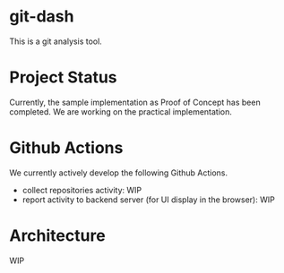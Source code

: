 # git-dash

This is a git analysis tool.

# Project Status

Currently, the sample implementation as Proof of Concept has been completed.
We are working on the practical implementation.

# Github Actions

We currently actively develop the following Github Actions.

- collect repositories activity: WIP
- report activity to backend server (for UI display in the browser): WIP

# Architecture

WIP
